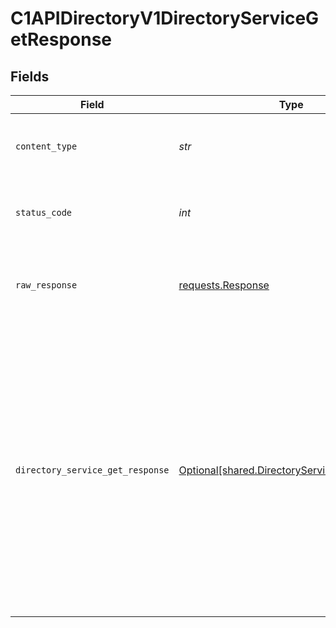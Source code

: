 # C1APIDirectoryV1DirectoryServiceGetResponse


## Fields

| Field                                                                                                                                                                                                             | Type                                                                                                                                                                                                              | Required                                                                                                                                                                                                          | Description                                                                                                                                                                                                       |
| ----------------------------------------------------------------------------------------------------------------------------------------------------------------------------------------------------------------- | ----------------------------------------------------------------------------------------------------------------------------------------------------------------------------------------------------------------- | ----------------------------------------------------------------------------------------------------------------------------------------------------------------------------------------------------------------- | ----------------------------------------------------------------------------------------------------------------------------------------------------------------------------------------------------------------- |
| `content_type`                                                                                                                                                                                                    | *str*                                                                                                                                                                                                             | :heavy_check_mark:                                                                                                                                                                                                | HTTP response content type for this operation                                                                                                                                                                     |
| `status_code`                                                                                                                                                                                                     | *int*                                                                                                                                                                                                             | :heavy_check_mark:                                                                                                                                                                                                | HTTP response status code for this operation                                                                                                                                                                      |
| `raw_response`                                                                                                                                                                                                    | [requests.Response](https://requests.readthedocs.io/en/latest/api/#requests.Response)                                                                                                                             | :heavy_check_mark:                                                                                                                                                                                                | Raw HTTP response; suitable for custom response parsing                                                                                                                                                           |
| `directory_service_get_response`                                                                                                                                                                                  | [Optional[shared.DirectoryServiceGetResponse]](../../models/shared/directoryservicegetresponse.md)                                                                                                                | :heavy_minus_sign:                                                                                                                                                                                                | The Directory Service Get Response returns a directory view with a directory and JSONPATHs indicating the<br/> location in the expanded array that items are expanded as indicated by the expand mask in the request. |
